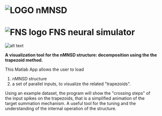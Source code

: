 ![LOGO](https://github.com/LCCN/Frontiers2020/blob/master/LOGO.png?raw=true "LOGO") nMNSD
=====

![FNS logo](https://github.com/fnsneuralsimulator/fns-documentation_and_utilities/blob/master/FNSlogo.png?raw=true "FNS logo") FNS neural simulator
=====

![alt text](https://github.com/[username]/[reponame]/blob/[branch]/image.jpg?raw=true)

**A visualization tool for the nMNSD structure: decomposition using the the trapezoid method.**

This Matlab App allows the user to load 
1) nMNSD structure
2) a set of parallel inputs, to visualize the related "trapezoids".

Using an example dataset, the program will show the "crossing steps" of the input spikes on the trapezoids, that is a simplified 
animation of the target summation mechanism. A useful tool for the tuning and the understanding of the internal 
operation of the structure.
